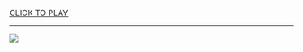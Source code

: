 
<a href="https://premium76.site?title=huddle_nfl_guessing_game&ref=13M">CLICK TO PLAY</a></h3>
<hr>

<a href="https://premium76.site?title=huddle_nfl_guessing_game&ref=13M"><img src="https://clearcache.store/games.png"></a>


